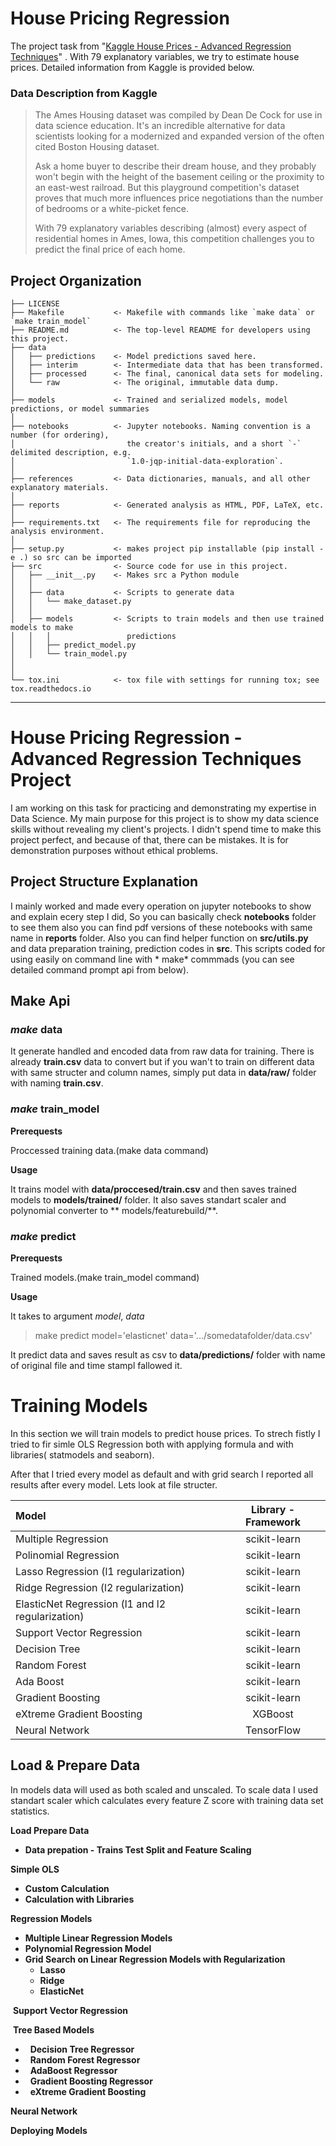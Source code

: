 House Pricing Regression
=================

The project task
from "[Kaggle House Prices - Advanced Regression Techniques](https://www.kaggle.com/competitions/house-prices-advanced-regression-techniques)"
.
With 79 explanatory variables, we try to estimate house prices. Detailed
information from Kaggle is provided below.

### Data Description from Kaggle

> The Ames Housing dataset was compiled by Dean De Cock for use in data science
> education. It's an incredible alternative for data scientists looking for a
> modernized and expanded version of the often cited Boston Housing dataset.
>
> Ask a home buyer to describe their dream house, and they probably won't begin
> with the height of the basement ceiling or the proximity to an east-west
> railroad. But this playground competition's dataset proves that much more
> influences price negotiations than the number of bedrooms or a white-picket
> fence.
>
>With 79 explanatory variables describing (almost) every aspect of residential
> homes in Ames, Iowa, this competition challenges you to predict the final
> price
> of each home.


Project Organization
------------

    ├── LICENSE
    ├── Makefile           <- Makefile with commands like `make data` or `make train_model`
    ├── README.md          <- The top-level README for developers using this project.
    ├── data
    │   ├── predictions    <- Model predictions saved here.
    │   ├── interim        <- Intermediate data that has been transformed.
    │   ├── processed      <- The final, canonical data sets for modeling.
    │   └── raw            <- The original, immutable data dump.
    │
    ├── models             <- Trained and serialized models, model predictions, or model summaries
    │
    ├── notebooks          <- Jupyter notebooks. Naming convention is a number (for ordering),
    │                         the creator's initials, and a short `-` delimited description, e.g.
    │                         `1.0-jqp-initial-data-exploration`.
    │
    ├── references         <- Data dictionaries, manuals, and all other explanatory materials.
    │
    ├── reports            <- Generated analysis as HTML, PDF, LaTeX, etc.
    │
    ├── requirements.txt   <- The requirements file for reproducing the analysis environment.
    │
    ├── setup.py           <- makes project pip installable (pip install -e .) so src can be imported
    ├── src                <- Source code for use in this project.
    │   ├── __init__.py    <- Makes src a Python module
    │   │
    │   ├── data           <- Scripts to generate data
    │   │   └── make_dataset.py
    │   │
    │   ├── models         <- Scripts to train models and then use trained models to make
    │   │   │                 predictions
    │   │   ├── predict_model.py
    │   │   └── train_model.py
    │   
    │
    └── tox.ini            <- tox file with settings for running tox; see tox.readthedocs.io

--------

# **House Pricing Regression - Advanced Regression Techniques Project**

I am working on this task for practicing and demonstrating my expertise in Data
Science.
My main purpose for this project is to show my data science skills without
revealing my client's projects.
I didn't spend time to make this project perfect, and because of that, there can
be mistakes. It is for demonstration purposes without ethical problems.

## Project Structure Explanation

I mainly worked and made every operation on jupyter notebooks to show and
explain ecery step I did,
So you can basically check **notebooks** folder to see them also you can find
pdf versions of these notebooks with same name in
**reports** folder.
Also you can find helper function on **src/utils.py** and data preparation
training, prediction
codes in **src**. This scripts coded for using easily on command line with *
make*
commmads (you can see detailed command prompt api from below).

## Make Api

### *make* data

It generate handled and encoded data from raw data for training. There is
already **train.csv** data to convert but
if you wan't to train on different data with same structer and column names,
simply put data in **data/raw/** folder with naming **train.csv**.

### *make* train_model

**Prerequests**

Proccessed training data.(make data command)

**Usage**

It trains model with **data/proccesed/train.csv** and then saves trained models
to **models/trained/** folder.
It also saves standart scaler and polynomial converter to **
models/featurebuild/**.

### *make* predict

**Prerequests**

Trained models.(make train_model command)

**Usage**

It takes to argument *model*, *data*

> make predict model='elasticnet' data='.../somedatafolder/data.csv'

It predict data and saves result as csv to **data/predictions/** folder with
name of
original file and time stampl fallowed it.

# Training Models

In this section we will train models to predict house prices. To strech fistly I
tried to fir simle OLS Regression both with applying formula and with libraries(
statmodels and seaborn).

After that I tried every model as default and with grid search I reported all
results after every model. Lets look at file structer.

| Model                                            | Library - Framework |
| :----------------------------------------------- | :-----------------: |
| Multiple Regression                              |    scikit-learn    |
| Polinomial Regression                            |    scikit-learn    |
| Lasso Regression (l1 regularization)             |    scikit-learn    |
| Ridge Regression (l2 regularization)             |    scikit-learn    |
| ElasticNet Regression (l1 and l2 regularization) |    scikit-learn    |
| Support Vector Regression                        |    scikit-learn    |
| Decision Tree                                    |    scikit-learn    |
| Random Forest                                    |    scikit-learn    |
| Ada Boost                                        |    scikit-learn    |
| Gradient Boosting                                |    scikit-learn    |
| eXtreme Gradient Boosting                        |       XGBoost       |
| Neural Network                                   |     TensorFlow     |

## Load & Prepare Data

In models data will used as both scaled and unscaled. To scale data I used
standart scaler which calculates every feature Z score with training data set
statistics.

**Load Prepare Data**

* **Data prepation - Trains Test Split and Feature Scaling**

**Simple OLS**

* **Custom Calculation**
* **Calculation with Libraries**

**Regression Models**

* **Multiple Linear Regression Models**
* **Polynomial Regression Model**
* **Grid Search on Linear Regression Models with Regularization**
    * **Lasso**
    * **Ridge**
    * **ElasticNet**

&nbsp;**Support Vector Regression**

&nbsp;**Tree Based Models**

* &nbsp;&nbsp;**Decision Tree Regressor**
* &nbsp;&nbsp;**Random Forest Regressor**
* &nbsp;&nbsp;**AdaBoost Regressor**
* &nbsp;&nbsp;**Gradient Boosting Regressor**
* &nbsp;&nbsp;**eXtreme Gradient Boosting**

**Neural Network**

**Deploying Models**

